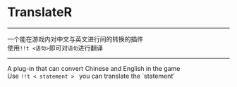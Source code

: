 # TranslateR

------------

一个能在游戏内对中文与英文进行间的转换的插件
<br/>使用`!!t <语句>`即可对`语句`进行翻译

------------

A plug-in that can convert Chinese and English in the game
<br/>Use `!!t < statement > ` you can translate the `statement'
